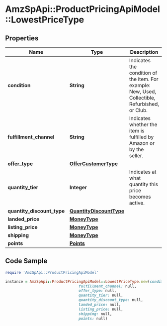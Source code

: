# AmzSpApi::ProductPricingApiModel::LowestPriceType

## Properties

Name | Type | Description | Notes
------------ | ------------- | ------------- | -------------
**condition** | **String** | Indicates the condition of the item. For example: New, Used, Collectible, Refurbished, or Club. | 
**fulfillment_channel** | **String** | Indicates whether the item is fulfilled by Amazon or by the seller. | 
**offer_type** | [**OfferCustomerType**](OfferCustomerType.md) |  | [optional] 
**quantity_tier** | **Integer** | Indicates at what quantity this price becomes active. | [optional] 
**quantity_discount_type** | [**QuantityDiscountType**](QuantityDiscountType.md) |  | [optional] 
**landed_price** | [**MoneyType**](MoneyType.md) |  | 
**listing_price** | [**MoneyType**](MoneyType.md) |  | 
**shipping** | [**MoneyType**](MoneyType.md) |  | 
**points** | [**Points**](Points.md) |  | [optional] 

## Code Sample

```ruby
require 'AmzSpApi::ProductPricingApiModel'

instance = AmzSpApi::ProductPricingApiModel::LowestPriceType.new(condition: null,
                                 fulfillment_channel: null,
                                 offer_type: null,
                                 quantity_tier: null,
                                 quantity_discount_type: null,
                                 landed_price: null,
                                 listing_price: null,
                                 shipping: null,
                                 points: null)
```


